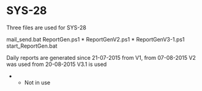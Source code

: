 # SYS-28

Three files are used for SYS-28

mail_send.bat
ReportGen.ps1 *
ReportGenV2.ps1 *
ReportGenV3-1.ps1
start_ReportGen.bat

Daily reports are generated since 21-07-2015 from V1, from 07-08-2015 V2 was used
from 20-08-2015 V3.1 is used

 * - Not in use
